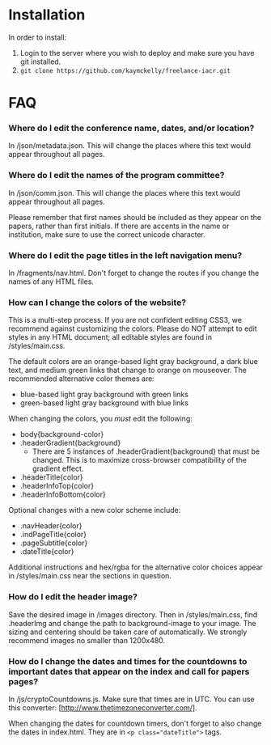 # Installation
In order to install:

1. Login to the server where you wish to deploy and make sure you have git installed.
2. ```git clone https://github.com/kaymckelly/freelance-iacr.git```


# FAQ
### Where do I edit the conference name, dates, and/or location?
In /json/metadata.json. This will change the places where this text would appear throughout all pages.

### Where do I edit the names of the program committee?
In /json/comm.json. This will change the places where this text would appear throughout all pages.

Please remember that first names should be included as they appear on the papers, rather than first initials. If there are accents in the name or institution, make sure to use the correct unicode character.

### Where do I edit the page titles in the left navigation menu?
In /fragments/nav.html. Don't forget to change the routes if you change the names of any HTML files.

### How can I change the colors of the website?
This is a multi-step process. If you are not confident editing CSS3, we recommend against customizing the colors. Please do NOT attempt to edit styles in any HTML document; all editable styles are found in /styles/main.css.

The default colors are an orange-based light gray background, a dark blue text, and medium green links that change to orange on mouseover. The recommended alternative color themes are:
- blue-based light gray background with green links
- green-based light gray background with blue links

When changing the colors, you *must* edit the following:
- body{background-color}
- .headerGradient{background}
  - There are 5 instances of .headerGradient{background} that must be changed. This is to maximize cross-browser compatibility of the gradient effect.
- .headerTitle{color}
- .headerInfoTop{color}
- .headerInfoBottom{color}

Optional changes with a new color scheme include:
- .navHeader{color}
- .indPageTitle{color}
- .pageSubtitle{color}
- .dateTitle{color}

Additional instructions and hex/rgba for the alternative color choices appear in /styles/main.css near the sections in question.

### How do I edit the header image?
Save the desired image in /images directory. Then in /styles/main.css, find .headerImg and change the path to background-image to your image. The sizing and centering should be taken care of automatically. We strongly recommend images no smaller than 1200x480.

### How do I change the dates and times for the countdowns to important dates that appear on the index and call for papers pages?
In /js/cryptoCountdowns.js. Make sure that times are in UTC. You can use this converter: [http://www.thetimezoneconverter.com/].

When changing the dates for countdown timers, don't forget to also change the dates in index.html. They are in ```<p class="dateTitle">``` tags.
